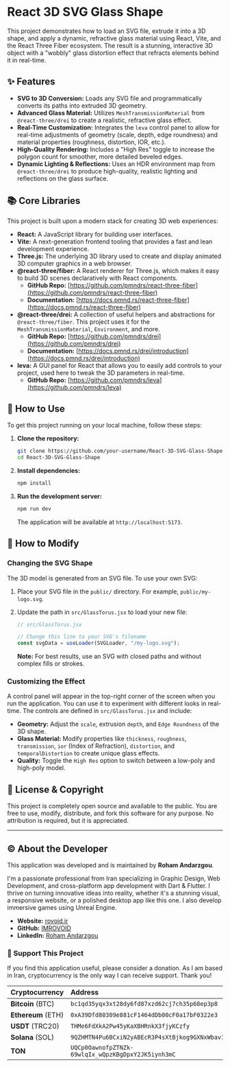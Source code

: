 # React 3D SVG Glass Shape

This project demonstrates how to load an SVG file, extrude it into a 3D shape, and apply a dynamic, refractive glass material using React, Vite, and the React Three Fiber ecosystem. The result is a stunning, interactive 3D object with a "wobbly" glass distortion effect that refracts elements behind it in real-time.

## ✨ Features

*   **SVG to 3D Conversion:** Loads any SVG file and programmatically converts its paths into extruded 3D geometry.
*   **Advanced Glass Material:** Utilizes `MeshTransmissionMaterial` from `@react-three/drei` to create a realistic, refractive glass effect.
*   **Real-Time Customization:** Integrates the `leva` control panel to allow for real-time adjustments of geometry (scale, depth, edge roundness) and material properties (roughness, distortion, IOR, etc.).
*   **High-Quality Rendering:** Includes a "High Res" toggle to increase the polygon count for smoother, more detailed beveled edges.
*   **Dynamic Lighting & Reflections:** Uses an HDR environment map from `@react-three/drei` to produce high-quality, realistic lighting and reflections on the glass surface.

## 📚 Core Libraries

This project is built upon a modern stack for creating 3D web experiences:

*   **React:** A JavaScript library for building user interfaces.
*   **Vite:** A next-generation frontend tooling that provides a fast and lean development experience.
*   **Three.js:** The underlying 3D library used to create and display animated 3D computer graphics in a web browser.
*   **@react-three/fiber:** A React renderer for Three.js, which makes it easy to build 3D scenes declaratively with React components.
    *   **GitHub Repo:** [https://github.com/pmndrs/react-three-fiber](https://github.com/pmndrs/react-three-fiber)
    *   **Documentation:** [https://docs.pmnd.rs/react-three-fiber](https://docs.pmnd.rs/react-three-fiber)
*   **@react-three/drei:** A collection of useful helpers and abstractions for `@react-three/fiber`. This project uses it for the `MeshTransmissionMaterial`, `Environment`, and more.
    *   **GitHub Repo:** [https://github.com/pmndrs/drei](https://github.com/pmndrs/drei)
    *   **Documentation:** [https://docs.pmnd.rs/drei/introduction](https://docs.pmnd.rs/drei/introduction)
*   **leva:** A GUI panel for React that allows you to easily add controls to your project, used here to tweak the 3D parameters in real-time.
    *   **GitHub Repo:** [https://github.com/pmndrs/leva](https://github.com/pmndrs/leva)

## 🚀 How to Use

To get this project running on your local machine, follow these steps:

1.  **Clone the repository:**
    ```bash
    git clone https://github.com/your-username/React-3D-SVG-Glass-Shape.git
    cd React-3D-SVG-Glass-Shape
    ```

2.  **Install dependencies:**
    ```bash
    npm install
    ```

3.  **Run the development server:**
    ```bash
    npm run dev
    ```
    The application will be available at `http://localhost:5173`.

## 🔧 How to Modify

### Changing the SVG Shape

The 3D model is generated from an SVG file. To use your own SVG:

1.  Place your SVG file in the `public/` directory. For example, `public/my-logo.svg`.
2.  Update the path in `src/GlassTorus.jsx` to load your new file:

    ```javascript
    // src/GlassTorus.jsx
    
    // Change this line to your SVG's filename
    const svgData = useLoader(SVGLoader, "/my-logo.svg"); 
    ```
    **Note:** For best results, use an SVG with closed paths and without complex fills or strokes.

### Customizing the Effect

A control panel will appear in the top-right corner of the screen when you run the application. You can use it to experiment with different looks in real-time. The controls are defined in `src/GlassTorus.jsx` and include:

*   **Geometry:** Adjust the `scale`, extrusion `depth`, and `Edge Roundness` of the 3D shape.
*   **Glass Material:** Modify properties like `thickness`, `roughness`, `transmission`, `ior` (Index of Refraction), `distortion`, and `temporalDistortion` to create unique glass effects.
*   **Quality:** Toggle the `High Res` option to switch between a low-poly and high-poly model.

## 📜 License & Copyright

This project is completely open source and available to the public. You are free to use, modify, distribute, and fork this software for any purpose. No attribution is required, but it is appreciated.

---

## © About the Developer

This application was developed and is maintained by **Roham Andarzgou**.

I'm a passionate professional from Iran specializing in Graphic Design, Web Development, and cross-platform app development with Dart & Flutter. I thrive on turning innovative ideas into reality, whether it's a stunning visual, a responsive website, or a polished desktop app like this one. I also develop immersive games using Unreal Engine.

*   **Website:** [rovoid.ir](https://rovoid.ir)
*   **GitHub:** [IMROVOID](https://github.com/IMROVOID)
*   **LinkedIn:** [Roham Andarzgou](https://www.linkedin.com/in/roham-andarzgouu)

### 🙏 Support This Project

If you find this application useful, please consider a donation. As I am based in Iran, cryptocurrency is the only way I can receive support. Thank you!

| Cryptocurrency | Address |
| :--- | :--- |
| **Bitcoin** (BTC) | `bc1qd35yqx3xt28dy6fd87xzd62cj7ch35p68ep3p8` |
| **Ethereum** (ETH) | `0xA39Dfd80309e881cF1464dDb00cF0a17bF0322e3` |
| **USDT** (TRC20) | `THMe6FdXkA2Pw45yKaXBHRnkX3fjyKCzfy` |
| **Solana** (SOL) | `9QZHMTN4Pu6BCxiN2yABEcR3P4sXtBjkog9GXNxWbav1` |
| **TON** | `UQCp0OawnofpZTNZk-69wlqIx_wQpzKBgDpxY2JK5iynh3mC` |